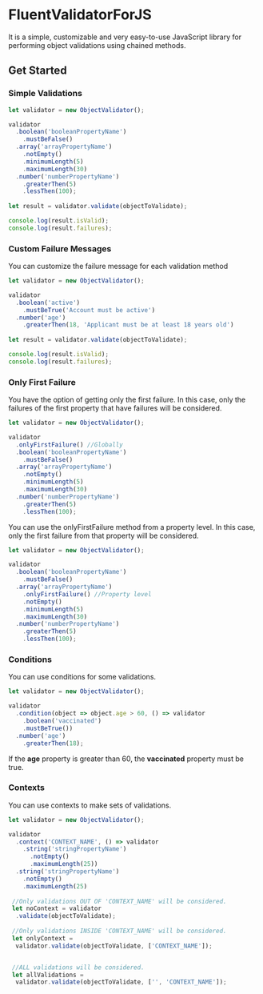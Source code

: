 # FluentValidatorForJS

It is a simple, customizable and very easy-to-use JavaScript library for performing object validations using chained methods.

## Get Started

### Simple Validations

```js
let validator = new ObjectValidator();

validator
  .boolean('booleanPropertyName')
    .mustBeFalse()
  .array('arrayPropertyName')
    .notEmpty()
    .minimumLength(5)
    .maximumLength(30)
  .number('numberPropertyName')
    .greaterThen(5)
    .lessThen(100);
    
let result = validator.validate(objectToValidate);

console.log(result.isValid);
console.log(result.failures);
```

### Custom Failure Messages
You can customize the failure message for each validation method

```js
let validator = new ObjectValidator();

validator
  .boolean('active')
    .mustBeTrue('Account must be active')  
  .number('age')
    .greaterThen(18, 'Applicant must be at least 18 years old')
    
let result = validator.validate(objectToValidate);

console.log(result.isValid);
console.log(result.failures);
```

### Only First Failure
You have the option of getting only the first failure. In this case, only the failures of the first property that have failures will be considered.

```js
let validator = new ObjectValidator();

validator
  .onlyFirstFailure() //Globally
  .boolean('booleanPropertyName')
    .mustBeFalse()
  .array('arrayPropertyName')
    .notEmpty()
    .minimumLength(5)
    .maximumLength(30)
  .number('numberPropertyName')
    .greaterThen(5)
    .lessThen(100);    
```

You can use the onlyFirstFailure method from a property level. In this case, only the first failure from that property will be considered.

```js
let validator = new ObjectValidator();

validator  
  .boolean('booleanPropertyName')
    .mustBeFalse()
  .array('arrayPropertyName')
    .onlyFirstFailure() //Property level
    .notEmpty()
    .minimumLength(5)
    .maximumLength(30)
  .number('numberPropertyName')
    .greaterThen(5)
    .lessThen(100);    
```
### Conditions
You can use conditions for some validations.

```js
let validator = new ObjectValidator();

validator
  .condition(object => object.age > 60, () => validator
    .boolean('vaccinated')
    .mustBeTrue())
  .number('age')
    .greaterThen(18);  

```

If the **age** property is greater than 60, the **vaccinated** property must be true.

### Contexts
You can use contexts to make sets of validations.

```js
let validator = new ObjectValidator();

validator
  .context('CONTEXT_NAME', () => validator
    .string('stringPropertyName')
      .notEmpty()      
      .maximumLength(25))
  .string('stringPropertyName')
    .notEmpty()
    .maximumLength(25)
  
 //Only validations OUT OF 'CONTEXT_NAME' will be considered.
 let noContext = validator
  .validate(objectToValidate); 
 
 //Only validations INSIDE 'CONTEXT_NAME' will be considered.
 let onlyContext = 
  validator.validate(objectToValidate, ['CONTEXT_NAME']); 


 //ALL validations will be considered.
 let allValidations = 
  validator.validate(objectToValidate, ['', 'CONTEXT_NAME']); 
    
```






